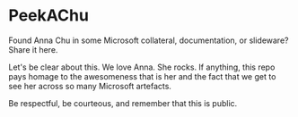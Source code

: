 # PeekAChu
Found Anna Chu in some Microsoft collateral, documentation, or slideware? Share it here.

Let's be clear about this. We love Anna. She rocks.
If anything, this repo pays homage to the awesomeness that is her and the fact that we get to see her across so many Microsoft artefacts.

Be respectful, be courteous, and remember that this is public.
